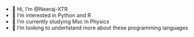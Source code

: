 - 👋 Hi, I’m @Neeraj-XTR
- 👀 I’m interested in Python and R
- 🌱 I’m currently studying Msc in Physics 
- 💞️ I’m looking to undertstand more about these programming languages

<!---
Neeraj-XTR/Neeraj-XTR is a ✨ special ✨ repository because its `README.md` (this file) appears on your GitHub profile.
You can click the Preview link to take a look at your changes.
--->
